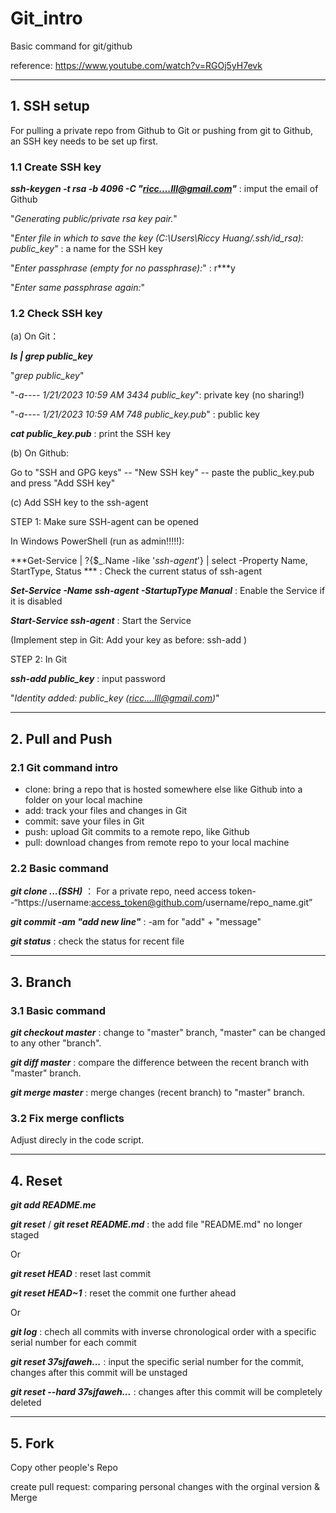 # Git_intro
Basic command for git/github

reference: https://www.youtube.com/watch?v=RGOj5yH7evk 

------------------------------------------------------------------------------
## 1. SSH setup 
For pulling a private repo from Github to Git or pushing from git to Github, an SSH key needs to be set up first.

### 1.1 Create SSH key
***ssh-keygen -t rsa -b 4096 -C "ricc....lll@gmail.com"*** : imput the email of Github

"*Generating public/private rsa key pair.*"

"*Enter file in which to save the key (C:\Users\Riccy Huang/.ssh/id_rsa): public_key*" : a name for the SSH key

"*Enter passphrase (empty for no passphrase):*" : r***y

"*Enter same passphrase again:*"

### 1.2 Check SSH key

(a) On Git：

***ls | grep public_key***

"*grep public_key*"

"*-a----         1/21/2023  10:59 AM           3434 public_key*": private key (no sharing!)

"*-a----         1/21/2023  10:59 AM            748 public_key.pub*" : public key

***cat public_key.pub*** : print the SSH key

(b) On Github: 

Go to "SSH and GPG keys" -- "New SSH key" -- paste the public_key.pub and press "Add SSH key"

(c) Add SSH key to the ssh-agent

STEP 1: Make sure SSH-agent can be opened

In Windows PowerShell (run as admin!!!!!):

***Get-Service | ?{$_.Name -like '*ssh-agent*'} | select -Property Name, StartType, Status *** : Check the current status of ssh-agent

***Set-Service -Name ssh-agent -StartupType Manual*** : Enable the Service if it is disabled

***Start-Service ssh-agent*** : Start the Service

(Implement step in Git: Add your key as before: ssh-add <path to the key>)

STEP 2: In Git

***ssh-add public_key*** : input password

"*Identity added: public_key (ricc....lll@gmail.com)*"


-------------------------------------------------------------------------------------------

## 2. Pull and Push

### 2.1 Git command intro
- clone: bring a repo that is hosted somewhere else like Github into a folder on your local machine
- add: track your files and changes in Git
- commit: save your files in Git
- push: upload Git commits to a remote repo, like Github
- pull: download changes from remote repo to your local machine


### 2.2 Basic command
  
***git clone ...(SSH)*** ： For a private repo, need access token--“https://username:access_token@github.com/username/repo_name.git”
  
***git commit -am "add new line"*** : -am for "add" + "message"

***git status*** : check the status for recent file


-------------------------------------------------------

## 3. Branch

### 3.1 Basic command

***git checkout master*** : change to "master" branch, "master" can be changed to any other "branch". 

***git diff master*** : compare the difference between the recent branch with "master" branch.

***git merge master*** : merge changes (recent branch) to "master" branch.


### 3.2 Fix merge conflicts
Adjust direcly in the code script. 



-------------------------------------------------------

## 4. Reset


***git add README.me***

***git reset*** / ***git reset README.md*** : the add file "README.md" no longer staged

Or

***git reset HEAD*** : reset last commit

***git reset HEAD~1*** : reset the commit one further ahead

Or

***git log*** : chech all commits with inverse chronological order with a specific serial number for each commit

***git reset 37sjfaweh...*** : input the specific serial number for the commit, changes after this commit will be unstaged

***git reset --hard 37sjfaweh...*** : changes after this commit will be completely deleted



-------------------------------------------------------

## 5. Fork
Copy other people's Repo

create pull request: comparing personal changes with the orginal version & Merge




